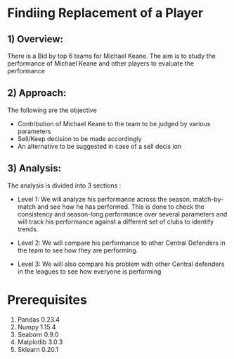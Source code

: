 # Findiing Replacement of a Player
## 1) Overview:
There is a Bid by top 6 teams for Michael Keane. The aim is to study the performance of Michael Keane and
other players to evaluate the performance

## 2) Approach:
The following are the objective
- Contribution of Michael Keane to the team to be judged by various parameters
- Sell/Keep decision to be made accordingly
- An alternative to be suggested in case of a sell decis ion

## 3) Analysis:
The analysis is divided into 3 sections :

- Level 1: We will analyze his performance across the season, match-by-match and see how he has
performed. This is done to check the consistency and season-long performance over several parameters and
will track his performance against a different set of clubs to identify trends.

- Level 2: We will compare his performance to other Central Defenders in the team to see how they are
performing.

- Level 3: We will also compare his problem with other Central defenders in the leagues to see how everyone is
performing

# Prerequisites
1. Pandas 0.23.4
2. Numpy 1.15.4
3. Seaborn 0.9.0
4. Matplotlib 3.0.3
5. Sklearn 0.20.1
